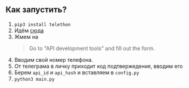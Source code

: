 ## Как запустить?

1. `pip3 install telethon`
2. Идём [сюда](https://core.telegram.org/api/obtaining_api_id)
3. Жмем на
   > Go to "API development tools" and fill out the form.
4. Вводим свой номер телефона.
5. От телеграма в личку приходит код подтвержедения, вводим его
6. Берем `api_id` и `api_hash` и вставляем в `config.py`
7. `python3 main.py`
